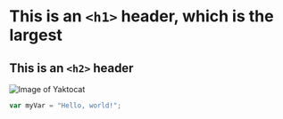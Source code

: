 # This is an `<h1>` header, which is the largest

## This is an `<h2>` header
![Image of Yaktocat](https://octodex.github.com/images/yaktocat.png)
``` javascript
var myVar = "Hello, world!";
```
